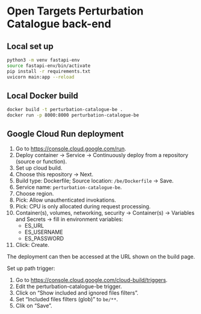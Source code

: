# Open Targets Perturbation Catalogue back-end

## Local set up

```bash
python3 -m venv fastapi-env
source fastapi-env/bin/activate
pip install -r requirements.txt
uvicorn main:app --reload
```

## Local Docker build

```bash
docker build -t perturbation-catalogue-be .
docker run -p 8000:8000 perturbation-catalogue-be
```

## Google Cloud Run deployment

1. Go to https://console.cloud.google.com/run.
1. Deploy container → Service → Continuously deploy from a repository (source or function).
1. Set up cloud build.
1. Choose this repository → Next.
1. Build type: Dockerfile; Source location: `/be/Dockerfile` → Save.
1. Service name: `perturbation-catalogue-be`.
1. Choose region.
1. Pick: Allow unauthenticated invokations.
1. Pick: CPU is only allocated during request processing.
1. Container(s), volumes, networking, security → Container(s) → Variables and Secrets → fill in environment variables:
   - ES_URL
   - ES_USERNAME
   - ES_PASSWORD
1. Click: Create.

The deployment can then be accessed at the URL shown on the build page.

Set up path trigger:

1. Go to https://console.cloud.google.com/cloud-build/triggers.
1. Edit the perturbation-catalogue-be trigger.
1. Click on “Show included and ignored files filters”.
1. Set “Included files filters (glob)” to `be/**`.
1. Clik on “Save”.

